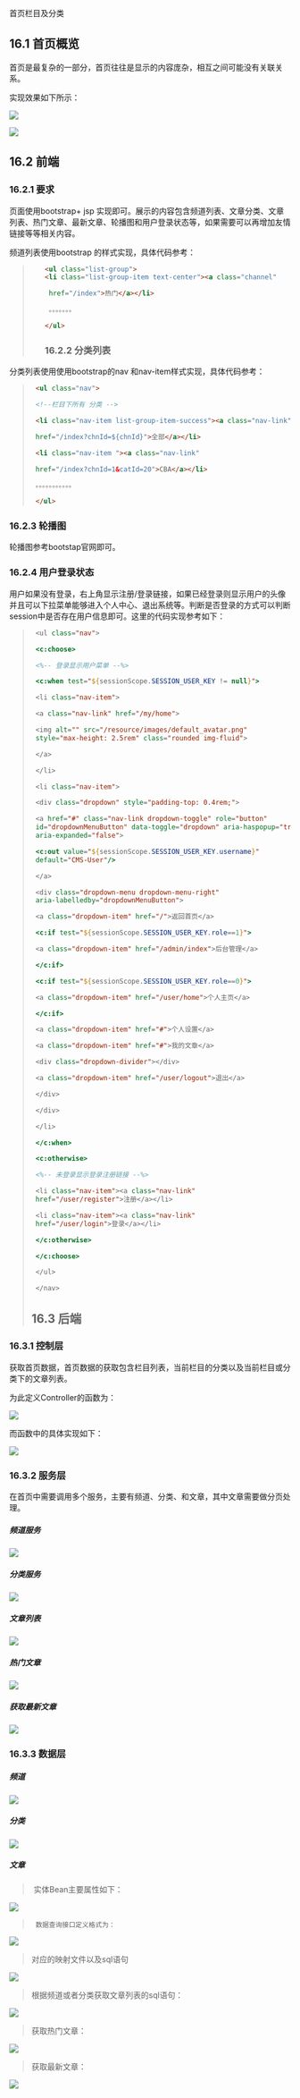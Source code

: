 首页栏目及分类

16.1 首页概览
----

首页是最复杂的一部分，首页往往是显示的内容庞杂，相互之间可能没有关联关系。

实现效果如下所示： 

 

![](media/80ee8dbf20352c192812c406d3c2169d.png) 

![](media/36f55d2e92774011ea4310ac09108c1b.png)

## 16.2 前端

### 16.2.1 要求

页面使用bootstrap+ jsp
实现即可。展示的内容包含频道列表、文章分类、文章列表、热门文章、最新文章、轮播图和用户登录状态等，如果需要可以再增加友情链接等等相关内容。

频道列表使用bootstrap 的样式实现，具体代码参考：

>    <ul class="list-group">
>    
>
>   ```html
>   <ul class="list-group">
>   <li class="list-group-item text-center"><a class="channel"
>   
>    href="/index">热门</a></li>
>   
>    。。。。。。。
>   
>   </ul>
>   
>   ```
>
>   ### 16.2.2 分类列表



分类列表使用使用bootstrap的nav 和nav-item样式实现，具体代码参考：

>   ```html
>    <ul class="nav">
>   
>    <!--栏目下所有 分类 -->
>   
>    <li class="nav-item list-group-item-success"><a class="nav-link"
>   
>    href="/index?chnId=${chnId}">全部</a></li>
>   
>    <li class="nav-item "><a class="nav-link"
>   
>    href="/index?chnId=1&catId=20">CBA</a></li>
>   
>    。。。。。。。。。。。
>   
>    </ul>
>   ```
>
>   

### 16.2.3 轮播图

轮播图参考bootstap官网即可。

### 16.2.4 用户登录状态

用户如果没有登录，右上角显示注册/登录链接，如果已经登录则显示用户的头像并且可以下拉菜单能够进入个人中心、退出系统等。判断是否登录的方式可以判断session中是否存在用户信息即可。这里的代码实现参考如下：



>   ```jsp
>    <ul class="nav">
>   
>    <c:choose>
>   
>    <%-- 登录显示用户菜单 --%>
>   
>    <c:when test="${sessionScope.SESSION_USER_KEY != null}">
>   
>    <li class="nav-item">
>   
>    <a class="nav-link" href="/my/home">
>   
>    <img alt="" src="/resource/images/default_avatar.png"
>    style="max-height: 2.5rem" class="rounded img-fluid">
>   
>    </a>
>   
>    </li>
>   
>    <li class="nav-item">
>   
>    <div class="dropdown" style="padding-top: 0.4rem;">
>   
>    <a href="#" class="nav-link dropdown-toggle" role="button"
>    id="dropdownMenuButton" data-toggle="dropdown" aria-haspopup="true"
>    aria-expanded="false">
>   
>    <c:out value="${sessionScope.SESSION_USER_KEY.username}"
>    default="CMS-User"/>
>   
>    </a>
>   
>    <div class="dropdown-menu dropdown-menu-right"
>    aria-labelledby="dropdownMenuButton">
>   
>    <a class="dropdown-item" href="/">返回首页</a>
>   
>    <c:if test="${sessionScope.SESSION_USER_KEY.role==1}">
>   
>    <a class="dropdown-item" href="/admin/index">后台管理</a>
>   
>    </c:if>
>   
>    <c:if test="${sessionScope.SESSION_USER_KEY.role==0}">
>   
>    <a class="dropdown-item" href="/user/home">个人主页</a>
>   
>    </c:if>
>   
>    <a class="dropdown-item" href="#">个人设置</a>
>   
>    <a class="dropdown-item" href="#">我的文章</a>
>   
>    <div class="dropdown-divider"></div>
>   
>    <a class="dropdown-item" href="/user/logout">退出</a>
>   
>    </div>
>   
>    </div>
>   
>    </li>
>   
>    </c:when>
>   
>    <c:otherwise>
>   
>    <%-- 未登录显示登录注册链接 --%>
>   
>    <li class="nav-item"><a class="nav-link"
>    href="/user/register">注册</a></li>
>   
>    <li class="nav-item"><a class="nav-link"
>    href="/user/login">登录</a></li>
>   
>    </c:otherwise>
>   
>    </c:choose>
>   
>    </ul>
>   
>    </nav>
>   
>   ```
>
>   ## 16.3 后端 



### 16.3.1 控制层

获取首页数据，首页数据的获取包含栏目列表，当前栏目的分类以及当前栏目或分类下的文章列表。

为此定义Controller的函数为： 

![](media/e5f8184af0518960a3e46f1fbe5366c8.png) 

而函数中的具体实现如下：

![](media/cd3464d20b58159d2f2848d30f12c9cf.png) 

### 16.3.2 服务层

在首页中需要调用多个服务，主要有频道、分类、和文章，其中文章需要做分页处理。

##### 频道服务



![](media/d1b097deb4f10591d097f8e0ee939bd9.png) 



##### 分类服务

![](media/bf09bb43e1ea1f55928a6740b38e52bf.png) 

##### 文章列表

![](media/02c225fbd6b86b3cb63f7477ac9a5b8b.png) 

##### 热门文章

![](media/18633da8c3f2d1594f808a9c503888ba.png) 

##### 获取最新文章

![](media/2edba9e669fe6ab063690af895d91bab.png)

### 16.3.3 数据层

##### 	频道

![](media/05688876b4ed3a84260a2b92f6b6b42b.png) 

##### 	分类

![](media/6d0daed4b6cd84c427c5eefc09972a46.png) 

##### 	文章

>   ​          实体Bean主要属性如下：

![](media/6aeb027f052a75b3956f23029ef909eb.png) 

>      数据查询接口定义格式为：

![](media/1cc56f657f22ff96f26fa67be23c4b3a.png) 

>   对应的映射文件以及sql语句

![](media/0c2e92a411c440a92783d9bfb55e84d1.png) 

>   根据频道或者分类获取文章列表的sql语句：

![](media/c673243f2f1711ebb295c7d95f857b93.png) 

>   获取热门文章：

![](media/d80331fbd759eedad9fabf666dcdc4c6.png) 

>   获取最新文章：

![](media/bb75a32870ced858af77db1e7f29ea6d.png) 
